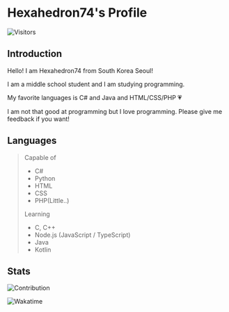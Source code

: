 # Hexahedron74's Profile

![Visitors](https://hits.seeyoufarm.com/api/count/incr/badge.svg?url=https%3A%2F%2Fgithub.com%2Fhexahedron74%2Fhexahedron74)

## Introduction

Hello! I am Hexahedron74 from South Korea Seoul!

I am a middle school student and I am studying programming.

My favorite languages is C# and Java and HTML/CSS/PHP :heartpulse:

I am not that good at programming but I love programming. Please give me feedback if you want!

## Languages

> Capable of
> - C#
> - Python
> - HTML
> - CSS
> - PHP(Little..)
>
> Learning
> - C, C++
> - Node.js (JavaScript / TypeScript)
> - Java
> - Kotlin

## Stats

![Contribution](https://github-readme-stats.vercel.app/api?username=hexahedron74&cache_seconds=1800&count_private=true&show_icons=true&theme=algolia&include_all_commits=true&count_private=true)

![Wakatime](https://github-readme-stats.vercel.app/api/wakatime?username=Hexahedron74)

